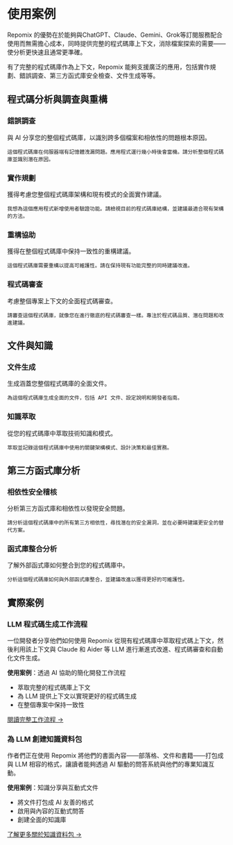 # 使用案例

Repomix 的優勢在於能夠與ChatGPT、Claude、Gemini、Grok等訂閱服務配合使用而無需擔心成本，同時提供完整的程式碼庫上下文，消除檔案探索的需要——使分析更快速且通常更準確。

有了完整的程式碼庫作為上下文，Repomix 能夠支援廣泛的應用，包括實作規劃、錯誤調查、第三方函式庫安全檢查、文件生成等等。

## 程式碼分析與調查與重構

### 錯誤調查
與 AI 分享您的整個程式碼庫，以識別跨多個檔案和相依性的問題根本原因。

```
這個程式碼庫在伺服器端有記憶體洩漏問題。應用程式運行幾小時後會當機。請分析整個程式碼庫並識別潛在原因。
```

### 實作規劃
獲得考慮您整個程式碼庫架構和現有模式的全面實作建議。

```
我想為這個應用程式新增使用者驗證功能。請檢視目前的程式碼庫結構，並建議最適合現有架構的方法。
```

### 重構協助
獲得在整個程式碼庫中保持一致性的重構建議。

```
這個程式碼庫需要重構以提高可維護性。請在保持現有功能完整的同時建議改進。
```

### 程式碼審查
考慮整個專案上下文的全面程式碼審查。

```
請審查這個程式碼庫，就像您在進行徹底的程式碼審查一樣。專注於程式碼品質、潛在問題和改進建議。
```


## 文件與知識

### 文件生成
生成涵蓋您整個程式碼庫的全面文件。

```
為這個程式碼庫生成全面的文件，包括 API 文件、設定說明和開發者指南。
```

### 知識萃取
從您的程式碼庫中萃取技術知識和模式。

```
萃取並記錄這個程式碼庫中使用的關鍵架構模式、設計決策和最佳實務。
```

## 第三方函式庫分析

### 相依性安全稽核
分析第三方函式庫和相依性以發現安全問題。

```
請分析這個程式碼庫中的所有第三方相依性，尋找潛在的安全漏洞，並在必要時建議更安全的替代方案。
```

### 函式庫整合分析
了解外部函式庫如何整合到您的程式碼庫中。

```
分析這個程式碼庫如何與外部函式庫整合，並建議改進以獲得更好的可維護性。
```

## 實際案例

### LLM 程式碼生成工作流程
一位開發者分享他們如何使用 Repomix 從現有程式碼庫中萃取程式碼上下文，然後利用該上下文與 Claude 和 Aider 等 LLM 進行漸進式改進、程式碼審查和自動化文件生成。

**使用案例**：透過 AI 協助的簡化開發工作流程
- 萃取完整的程式碼庫上下文
- 為 LLM 提供上下文以實現更好的程式碼生成
- 在整個專案中保持一致性

[閱讀完整工作流程 →](https://harper.blog/2025/02/16/my-llm-codegen-workflow-atm/)

### 為 LLM 創建知識資料包
作者們正在使用 Repomix 將他們的書面內容——部落格、文件和書籍——打包成與 LLM 相容的格式，讓讀者能夠透過 AI 驅動的問答系統與他們的專業知識互動。

**使用案例**：知識分享與互動式文件
- 將文件打包成 AI 友善的格式
- 啟用與內容的互動式問答
- 創建全面的知識庫

[了解更多關於知識資料包 →](https://lethain.com/competitive-advantage-author-llms/)